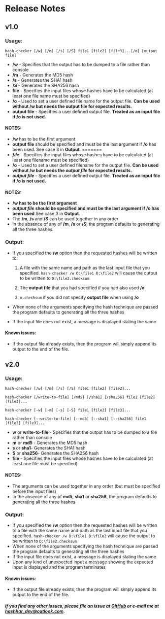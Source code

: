 **Release Notes**
=================
v1.0
----
### Usage:
`hash-checker [/w] [/m] [/s] [/S] file1 [file2] [file3]...[/o] [output file]`

- **/w** - Specifies that the output has to be dumped to a file rather than console
- **/m** - Generates the MD5 hash
- **/s** - Generates the SHA1 hash
- **/S** - Generates the SHA256 hash
- **file** - Specifies the input files whose hashes have to be calculated (at least one file name must be specified)
- **/o** - Used to set a user defined file name for the output file. **Can be used without /w but needs the output file for expected results.**
- **output file** - Specifies a user defined output file. **Treated as an input file if /o is not used.**

#### NOTES:
- **/w** has to be the first argument
- **output file** should be specified and must be the last argument if **/o** has been used. See case 3 in **Output**.
=======
- ***file*** - Specifies the input files whose hashes have to be calculated (at least one filename must be specified)
- **/o** - Used to set a user defined filename for the output file. **Can be used without /w but needs the *output file* for expected results.**
- ***output file*** - Specifies a user defined output file. **Treated as an input file if /o is not used.**

#### NOTES:

- ****/w** has to be the first argument**
- ***output file*** **should be specified and must be the last argument if /o has been used** See case 3 in **Output**.
- The **/m**, **/s** and **/S** can be used together in any order
- In the absence of any of **/m**, **/s** or **/S**, the program defaults to generating all the three hashes.

### Output:
- If you specified the **/w** option then the requested hashes will be written to:
  1. A file with the same name and path as the last input file that you specified. `hash-checker /w D:\file1 D:\file2` will cause the output to be written to `D:\file2.checksum`

  2. The **output file** that you had specified if you had also used **/o**

  3. `o.checksum` if you did not specify **output file** when using **/o**

- When none of the arguments specifying the hash technique are passed the program defaults to generating all the three hashes
- If the input file does not exist, a message is displayed stating the same

#### Known issues:
- If the output file already exists, then the program will simply append its
    output to the end of the file.

v2.0
----
### Usage:
`hash-checker [/w] [/m] [/s] [/S] file1 [file2] [file3]...`

`hash-checker [/write-to-file] [/md5] [/sha1] [/sha256] file1 [file2] [file3]...`

`hash-checker [-w] [-m] [-s] [-S] file1 [file2] [file3]...`

`hash-checker [--write-to-file] [--md5] [--sha1] [--sha256] file1 [file2] [file3]...`

- **w** or **write-to-file** - Specifies that the output has to be dumped to a file rather than console
- **m** or **md5** - Generates the MD5 hash
- **s** or **sha1**- Generates the SHA1 hash
- **S** or **sha256**- Generates the SHA256 hash
- **file** - Specifies the input files whose hashes have to be calculated (at least one file must be specified)

#### NOTES:
- The arguments can be used together in any order (but must be specified before the input files)
- In the absence of any of **md5**, **sha1** or **sha256**, the program defaults to generating all the three hashes

### Output:
- If you specified the **/w** option then the requested hashes will be written to a file with the same name and path as the last input file that you specified. `hash-checker /w D:\file1 D:\file2` will cause the output to be written to `D:\file2.checksum`
- When none of the arguments specifying the hash technique are passed the program defaults to generating all the three hashes
- If the input file does not exist, a message is displayed stating the same
- Upon any kind of unexpected input a message showing the expected input is displayed and the program terminates

#### Known issues:
- If the output file already exists, then the program will simply append its output to the end of the file.

##### If you find any other issues, please file an issue at [GitHub](<https://github.com/hashhar/hash-checker/issues/new>) or e-mail me at <hashhar_dev@outlook.com>.
